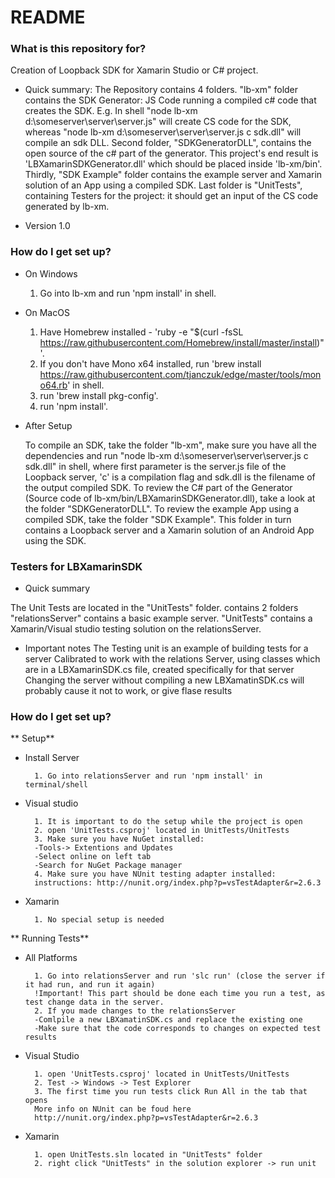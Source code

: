 # README #

### What is this repository for? ###

Creation of Loopback SDK for Xamarin Studio or C# project.

* Quick summary: 
    The Repository contains 4 folders.
    "lb-xm" folder contains the SDK Generator: JS Code running a compiled c# code that creates the SDK. E.g. In shell "node lb-xm d:\someserver\server\server.js" will create CS code for the SDK, whereas "node lb-xm d:\someserver\server\server.js c sdk.dll" will compile an sdk DLL. 
    Second folder, "SDKGeneratorDLL", contains the open source of the c# part of the generator. This project's end result is 'LBXamarinSDKGenerator.dll' which should be placed inside 'lb-xm/bin'.
    Thirdly, "SDK Example" folder contains the example server and Xamarin solution of an App using a compiled SDK.
	Last folder is "UnitTests", containing Testers for the project: it should get an input of the CS code generated by lb-xm.

* Version 1.0

### How do I get set up? ###

* On Windows
	1. Go into lb-xm and run 'npm install' in shell.
* On MacOS
	1. Have Homebrew installed - 'ruby -e "$(curl -fsSL https://raw.githubusercontent.com/Homebrew/install/master/install)"'.
	2. If you don't have Mono x64 installed, run 'brew install https://raw.githubusercontent.com/tjanczuk/edge/master/tools/mono64.rb' in shell.
	3. run 'brew install pkg-config'.
	4. run 'npm install'.
	
* After Setup

    To compile an SDK, take the folder "lb-xm", make sure you have all the dependencies and run "node lb-xm d:\someserver\server\server.js c sdk.dll" in shell, where first parameter is the server.js file of the Loopback server, 'c' is a compilation flag and sdk.dll is the filename of the output compiled SDK.
    To review the C# part of the Generator (Source code of lb-xm/bin/LBXamarinSDKGenerator.dll), take a look at the folder "SDKGeneratorDLL".
    To review the example App using a compiled SDK, take the folder "SDK Example". This folder in turn contains a Loopback server and a Xamarin solution of an Android App using the SDK.

### Testers for LBXamarinSDK ###

* Quick summary 

The Unit Tests are located in the "UnitTests" folder.
contains 2 folders
"relationsServer" contains a basic example server.
"UnitTests" contains a Xamarin/Visual studio testing solution on the relationsServer.

* Important notes
   The Testing unit is an example of building tests for a server
   Calibrated to work with the relations Server, using classes which are in a LBXamarinSDK.cs file, created specifically for that server
   Changing the server without compiling a new LBXamatinSDK.cs will probably cause it not to work, or give flase results

### How do I get set up? ###

** Setup**

* Install Server

        1. Go into relationsServer and run 'npm install' in terminal/shell

* Visual studio 

        1. It is important to do the setup while the project is open
        2. open 'UnitTests.csproj' located in UnitTests/UnitTests
        3. Make sure you have NuGet installed:
		-Tools-> Extentions and Updates
		-Select online on left tab
		-Search for NuGet Package manager
        4. Make sure you have NUnit testing adapter installed:
		instructions: http://nunit.org/index.php?p=vsTestAdapter&r=2.6.3

* Xamarin 

        1. No special setup is needed

** Running Tests**

* All Platforms 

        1. Go into relationsServer and run 'slc run' (close the server if it had run, and run it again)
        !Important! This part should be done each time you run a test, as test change data in the server.
        2. If you made changes to the relationsServer
        -Comlpile a new LBXamatinSDK.cs and replace the existing one
        -Make sure that the code corresponds to changes on expected test results

* Visual Studio 

        1. open 'UnitTests.csproj' located in UnitTests/UnitTests
        2. Test -> Windows -> Test Explorer
        3. The first time you run tests click Run All in the tab that opens
        More info on NUnit can be foud here 
        http://nunit.org/index.php?p=vsTestAdapter&r=2.6.3

* Xamarin  

        1. open UnitTests.sln located in "UnitTests" folder
        2. right click "UnitTests" in the solution explorer -> run unit